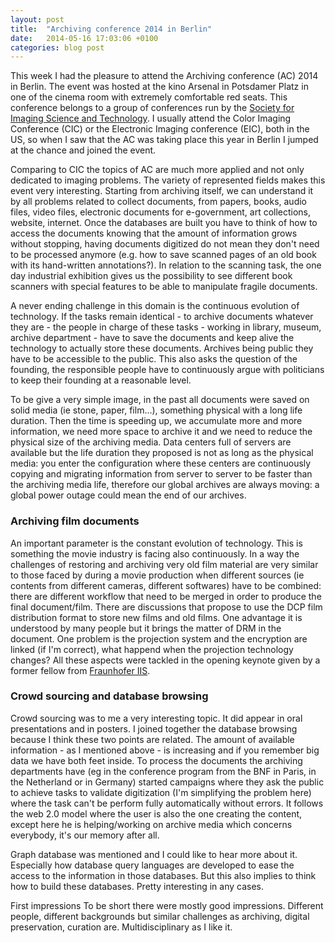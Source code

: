 ```yaml
---
layout: post
title:  "Archiving conference 2014 in Berlin"
date:   2014-05-16 17:03:06 +0100
categories: blog post
---
```

This week I had the pleasure to attend the Archiving conference (AC) 2014 in Berlin. The event was hosted at the kino Arsenal in Potsdamer Platz in one of the cinema room with extremely comfortable red seats. This conference belongs to a group of conferences run by the [Society for Imaging Science and Technology][link-IST]. I usually attend the Color Imaging Conference (CIC) or the Electronic Imaging conference (EIC), both in the US, so when I saw that the AC was taking place this year in Berlin I jumped at the chance and joined the event.

Comparing to CIC the topics of AC are much more applied and not only dedicated to imaging problems. The variety of represented fields makes this event very interesting. Starting from archiving itself, we can understand it by all problems related to collect documents, from papers, books, audio files, video files, electronic documents for e-government, art collections, website, internet. Once the databases are built you have to think of how to access the documents knowing that the amount of information grows without stopping, having documents digitized do not mean they don't need to be processed anymore (e.g. how to save scanned pages of an old book with its hand-written annotations?). In relation to the scanning task, the one day industrial exhibition gives us the possibility to see different book scanners with special features to be able to manipulate fragile documents.

A never ending challenge in this domain is the continuous evolution of technology. If the tasks remain identical - to archive documents whatever they are - the people in charge of these tasks - working in library, museum, archive department - have to save the documents and keep alive the technology to actually store these documents. Archives being public they have to be accessible to the public. This also asks the question of the founding, the responsible people have to continuously argue with politicians to keep their founding at a reasonable level.

To be give a very simple image, in the past all documents were saved on solid media (ie stone, paper, film...), something physical with a long life duration. Then the time is speeding up, we accumulate more and more information, we need more space to archive it and we need to reduce the physical size of the archiving media. Data centers full of servers are available but the life duration they proposed is not as long as the physical media: you enter the configuration where these centers are continuously copying and migrating information from server to server to be faster than the archiving media life, therefore our global archives are always moving: a global power outage could mean the end of our archives.

### Archiving film documents
An important parameter is the constant evolution of technology. This is something the movie industry is facing also continuously. In a way the challenges of restoring and archiving very old film material are very similar to those faced by during a movie production when different sources (ie contents from different cameras, different softwares) have to be combined: there are different workflow that need to be merged in order to produce the final document/film. There are discussions that propose to use the DCP film distribution format to store new films and old films. One advantage it is understood by many people but it brings the matter of DRM in the document. One problem is the projection system and the encryption are linked (if I'm correct), what happend when the projection technology changes? All these aspects were tackled in the opening keynote given by a former fellow from [Fraunhofer IIS][link-IIS].

### Crowd sourcing and database browsing
Crowd sourcing was to me a very interesting topic. It did appear in oral presentations and in posters. I joined together the database browsing because I think these two points are related. The amount of available information - as I mentioned above - is increasing and if you remember big data we have both feet inside. To process the documents the archiving departments have (eg in the conference program from the BNF in Paris, in the Netherland or in Germany) started campaigns where they ask the public to achieve tasks to validate digitization (I'm simplifying the problem here) where the task can't be perform fully automatically without errors. It follows the web 2.0 model where the user is also the one creating the content, except here he is helping/working on archive media which concerns everybody, it's our memory after all.

Graph database was mentioned and I could like to hear more about it. Especially how database query languages are developed to ease the access to the information in those databases. But this also implies to think how to build these databases. Pretty interesting in any cases.

First impressions
To be short there were mostly good impressions. Different people, different backgrounds but similar challenges as archiving, digital preservation, curation are. Multidisciplinary as I like it.

[link-IST]: http://www.imaging.org/ist/about/
[link-IIS]: http://www.iis.fraunhofer.de/en.html
